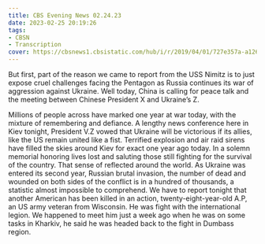 ```yaml
---
title: CBS Evening News 02.24.23
date: 2023-02-25 20:19:26
tags:
- CBSN
- Transcription
cover: https://cbsnews1.cbsistatic.com/hub/i/r/2019/04/01/727e357a-a126-4138-a2c5-4d3222669d57/thumbnail/640x360/3ff2761028dc5c65cc4f07acd54bcd5c/cbsn2-logo-1920x1080.jpg
---
```

But first, part of the reason we came to report from the USS Nimitz is to just expose cruel challenges facing the Pentagon as Russia continues its war of aggression against Ukraine. Well today, China is calling for peace talk and the meeting between Chinese President X and Ukraine’s Z. 

Millions of people across have marked one year at war today, with the mixture of remembering and defiance. A lengthy news conference here in Kiev tonight, President V.Z vowed that Ukraine will be victorious if its allies, like the US remain united like a fist. Terrified explosion and air raid sirens have filled the skies around Kiev for exact one year ago today. In a solemn memorial honoring lives lost and saluting those still fighting for the survival of the country. That sense of reflected around the world. As Ukraine was entered its second year, Russian brutal invasion, the number of dead and wounded on both sides of the conflict is in a hundred of thousands, a statistic almost impossible to comprehend. We have to report tonight that another American has been killed in an action, twenty-eight-year-old A.P, an US army veteran from Wisconsin. He was fight with the international legion. We happened to meet him just a week ago when he was on some tasks in Kharkiv, he said he was headed back to the fight in Dumbass region. 
